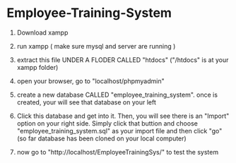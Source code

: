 # Employee-Training-System
1. Download xampp
2. run xampp ( make sure mysql and server are running )
3. extract this file UNDER A FLODER CALLED "htdocs" ("/htdocs" is at your xampp folder)
4. open your browser, go to "localhost/phpmyadmin"
5. create a new database CALLED "employee_training_system". once is created, your will see that database on your left
6. Click this database and get into it. Then, you will see there is an "Import" option on your right side. Simply click that buttion and choose "employee_training_system.sql" as your import file and then click "go"
	(so far database has been cloned on your local computer)

7. now go to "http://localhost/EmployeeTrainingSys/" to test the system

